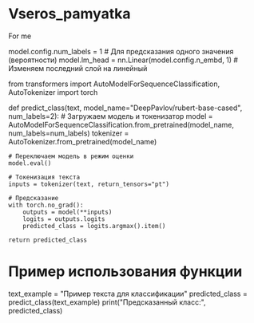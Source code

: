 # Vseros_pamyatka
For me


model.config.num_labels = 1  # Для предсказания одного значения (вероятности)
model.lm_head = nn.Linear(model.config.n_embd, 1)  # Изменяем последний слой на линейный



from transformers import AutoModelForSequenceClassification, AutoTokenizer
import torch

def predict_class(text, model_name="DeepPavlov/rubert-base-cased", num_labels=2):
    # Загружаем модель и токенизатор
    model = AutoModelForSequenceClassification.from_pretrained(model_name, num_labels=num_labels)
    tokenizer = AutoTokenizer.from_pretrained(model_name)
    
    # Переключаем модель в режим оценки
    model.eval()
    
    # Токенизация текста
    inputs = tokenizer(text, return_tensors="pt")
    
    # Предсказание
    with torch.no_grad():
        outputs = model(**inputs)
        logits = outputs.logits
        predicted_class = logits.argmax().item()
    
    return predicted_class

# Пример использования функции
text_example = "Пример текста для классификации"
predicted_class = predict_class(text_example)
print("Предсказанный класс:", predicted_class)
